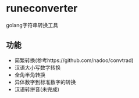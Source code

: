 # runeconverter
golang字符串转换工具

## 功能
* 简繁转换(参考https://github.com/nadoo/convtrad)
* 汉语大小写数字转换
* 全角半角转换
* 异体数字到标准数字的转换
* 汉语转拼音(未完成)
